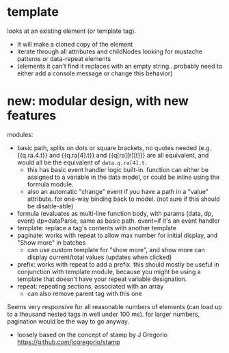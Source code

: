 # template
looks at an existing element (or template tag). 
* It will make a cloned copy of the element
* iterate through all attributes and childNodes looking for mustache patterns or data-repeat elements
* (elements it can't find it replaces with an empty string...probably need to either add a console message or change this behavior)

# new: modular design, with new features
modules:
  * basic path, splits on dots or square brackets, no quotes needed (e.g. {{q.ra.4.t}} and {{q.ra[4].t}} and {{q[ra][r][t]}} are all equivalent, and would all be the equivalent of `data.q.ra[4].t`.
    * this has basic event handler logic built-in. function can either be assigned to a variable in the data model, or could be inline using the formula module.
    * also an automatic "change" event if you have a path in a "value" attribute. for one-way binding back to model. (not sure if this should be disable-able)
  * formula (evaluates as multi-line function body, with params (data, dp, event) dp=dataParse, same as basic path. event=if it's an event handler
  * template: replace a tag's contents with another template
  * paginate: works with repeat to allow max number for initial display, and "Show more" in batches
    * can use custom template for "show more", and show more can display current/total values (updates when clicked)
  * prefix: works with repeat to add a prefix. this should mostly be useful in conjunction with template module, because you might be using a template that doesn't have your repeat variable designation.
  * repeat: repeating sections, associated with an array
    * can also remove parent tag with this one

Seems very responsive for all reasonable numbers of elements (can load up to a thousand nested tags in well under 100 ms). for larger numbers, pagination would be the way to go anyway.

- loosely based on the concept of stamp by J Gregorio https://github.com/jcgregorio/stamp